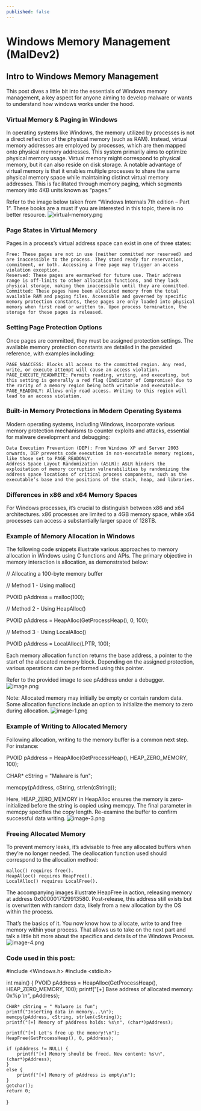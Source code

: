 ```yaml
---
published: false
---
```

# Windows Memory Management (MalDev2)

## Intro to Windows Memory Management

This post dives a little bit into the essentials of Windows memory management, a key aspect for anyone aiming to develop malware or wants to understand how windows works under the hood.

### Virtual Memory & Paging in Windows

In operating systems like Windows, the memory utilized by processes is not a direct reflection of the physical memory (such as RAM). Instead, virtual memory addresses are employed by processes, which are then mapped onto physical memory addresses. This system primarily aims to optimize physical memory usage. Virtual memory might correspond to physical memory, but it can also reside on disk storage. A notable advantage of virtual memory is that it enables multiple processes to share the same physical memory space while maintaining distinct virtual memory addresses. This is facilitated through memory paging, which segments memory into 4KB units known as “pages.”

Refer to the image below taken from “Windows Internals 7th edition – Part 1“. These books are a must if you are interested in this topic, there is no better resource.
![virtual-memory.png]({{site.baseurl}}/_posts/virtual-memory.png)

### Page States in Virtual Memory

Pages in a process’s virtual address space can exist in one of three states:

    Free: These pages are not in use (neither committed nor reserved) and are inaccessible to the process. They stand ready for reservation, commitment, or both. Accessing a free page may trigger an access violation exception.
    Reserved: These pages are earmarked for future use. Their address range is off-limits to other allocation functions, and they lack physical storage, making them inaccessible until they are committed.
    Committed: These pages have been allocated memory from the total available RAM and paging files. Accessible and governed by specific memory protection constants, these pages are only loaded into physical memory when first read or written to. Upon process termination, the storage for these pages is released.

### Setting Page Protection Options

Once pages are committed, they must be assigned protection settings. The available memory protection constants are detailed in the provided reference, with examples including:

    PAGE_NOACCESS: Blocks all access to the committed region. Any read, write, or execute attempt will cause an access violation.
    PAGE_EXECUTE_READWRITE: Permits reading, writing, and executing, but this setting is generally a red flag (Indicator of Compromise) due to the rarity of a memory region being both writable and executable.
    PAGE_READONLY: Allows only read access. Writing to this region will lead to an access violation.

### Built-in Memory Protections in Modern Operating Systems

Modern operating systems, including Windows, incorporate various memory protection mechanisms to counter exploits and attacks, essential for malware development and debugging:

    Data Execution Prevention (DEP): From Windows XP and Server 2003 onwards, DEP prevents code execution in non-executable memory regions, like those set to PAGE_READONLY.
    Address Space Layout Randomization (ASLR): ASLR hinders the exploitation of memory corruption vulnerabilities by randomizing the address space locations of critical process components, such as the executable’s base and the positions of the stack, heap, and libraries.

### Differences in x86 and x64 Memory Spaces

For Windows processes, it’s crucial to distinguish between x86 and x64 architectures. x86 processes are limited to a 4GB memory space, while x64 processes can access a substantially larger space of 128TB.
### Example of Memory Allocation in Windows

The following code snippets illustrate various approaches to memory allocation in Windows using C functions and APIs. The primary objective in memory interaction is allocation, as demonstrated below:

// Allocating a 100-byte memory buffer

// Method 1 - Using malloc()

PVOID pAddress = malloc(100);

// Method 2 - Using HeapAlloc()

PVOID pAddress = HeapAlloc(GetProcessHeap(), 0, 100);

// Method 3 - Using LocalAlloc()

PVOID pAddress = LocalAlloc(LPTR, 100);

Each memory allocation function returns the base address, a pointer to the start of the allocated memory block. Depending on the assigned protection, various operations can be performed using this pointer.

Refer to the provided image to see pAddress under a debugger.
![image.png]({{site.baseurl}}/_posts/image.png)


Note: Allocated memory may initially be empty or contain random data. Some allocation functions include an option to initialize the memory to zero during allocation.
![image-1.png]({{site.baseurl}}/_posts/image-1.png)


### Example of Writing to Allocated Memory

Following allocation, writing to the memory buffer is a common next step. For instance:

PVOID pAddress = HeapAlloc(GetProcessHeap(), HEAP_ZERO_MEMORY, 100);

CHAR* cString = "Malware is fun";

memcpy(pAddress, cString, strlen(cString));

Here, HEAP_ZERO_MEMORY in HeapAlloc ensures the memory is zero-initialized before the string is copied using memcpy. The final parameter in memcpy specifies the copy length. Re-examine the buffer to confirm successful data writing.
![image-3.png]({{site.baseurl}}/_posts/image-3.png)


### Freeing Allocated Memory

To prevent memory leaks, it’s advisable to free any allocated buffers when they’re no longer needed. The deallocation function used should correspond to the allocation method:

    malloc() requires free().
    HeapAlloc() requires HeapFree().
    LocalAlloc() requires LocalFree().

The accompanying images illustrate HeapFree in action, releasing memory at address 0x0000017129913580. Post-release, this address still exists but is overwritten with random data, likely from a new allocation by the OS within the process.

That’s the basics of it. You now know how to allocate, write to and free memory within your process. That allows us to take on the next part and talk a little bit more about the specifics and details of the Windows Process.
![image-4.png]({{site.baseurl}}/_posts/image-4.png)


###  Code used in this post:

#include <Windows.h>
#include <stdio.h>


int main() {
	PVOID pAddress = HeapAlloc(GetProcessHeap(), HEAP_ZERO_MEMORY, 100);
	printf("[+] Base address of allocated memory: 0x%p \n", pAddress);

	CHAR* cString = " Malware is fun";
	printf("Inserting data in memory...\n");
	memcpy(pAddress, cString, strlen(cString));
	printf("[+] Memory of pAddress holds: %s\n", (char*)pAddress);

	printf("[+] Let's free up the memory!\n");
	HeapFree(GetProcessHeap(), 0, pAddress);

	if (pAddress != NULL) {
		printf("[+] Memory should be freed. New content: %s\n", (char*)pAddress);
	}
	else {
		printf("[+] Memory of pAddress is empty\n");
	}
	getchar();
	return 0;
 }